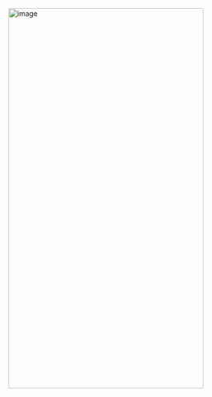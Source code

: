 <img width="390" height="760" alt="image" src="https://github.com/user-attachments/assets/231f6e71-0a5b-4965-a6a4-241b05e4b3aa" />
